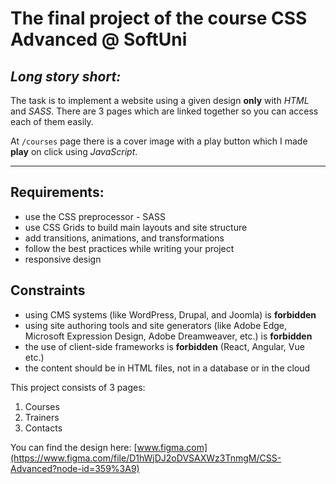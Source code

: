 # The final project of the course **CSS Advanced @ SoftUni**


## *Long story short:*


The task is to implement a website using a given design **only** with *HTML* and *SASS*. There are 3 pages which are linked together so you can access each of them easily.

At `/courses` page there is a cover image with a play button which I made **play** on click using *JavaScript*.

____

## Requirements:

- use the CSS preprocessor - SASS 
- use CSS Grids to build main layouts and site structure
- add transitions, animations, and transformations
- follow the best practices while writing your project
- responsive design 

## Constraints
- using CMS systems (like WordPress, Drupal, and Joomla) is **forbidden**
- using site authoring tools and site generators (like Adobe Edge, Microsoft Expression Design, Adobe Dreamweaver, etc.) is **forbidden**
- the use of client-side frameworks is **forbidden** (React, Angular, Vue etc.)
- the content should be in HTML files, not in a database or in the cloud

This project consists of 3 pages:
 1. Courses
 2. Trainers 
 3. Contacts

You can find the design here: [www.figma.com](https://www.figma.com/file/D1hWjDJ2oDVSAXWz3TnmgM/CSS-Advanced?node-id=359%3A9) 